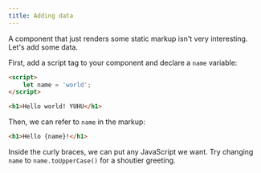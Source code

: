```yaml
---
title: Adding data
---
```


A component that just renders some static markup isn't very interesting. Let's add some data.

First, add a script tag to your component and declare a `name` variable:

```html
<script>
	let name = 'world';
</script>

<h1>Hello world! YUHU</h1>
```

Then, we can refer to `name` in the markup:

```html
<h1>Hello {name}!</h1>
```

Inside the curly braces, we can put any JavaScript we want. Try changing `name` to `name.toUpperCase()` for a shoutier greeting.
